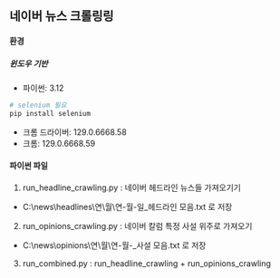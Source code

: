 
## 네이버 뉴스 크롤링링

#### 환경
##### 윈도우 기반
- 파이썬: 3.12
```python
# selenium 필요
pip install selenium
```
- 크롬 드라이버: 129.0.6668.58
- 크롬: 129.0.6668.59

#### 파이썬 파일

1. run_headline_crawling.py : 네이버 헤드라인 뉴스들 가져오기기
- C:\news\headlines\연\월\연-월-일_헤드라인 모음.txt 로 저장

2. run_opinions_crawling.py : 네이버 칼럼 특정 사설 위주로 가져오기
- C:\news\opinions\연\월\연-월-_사설 모음.txt 로 저장

3. run_combined.py : run_headline_crawling + run_opinions_crawling



